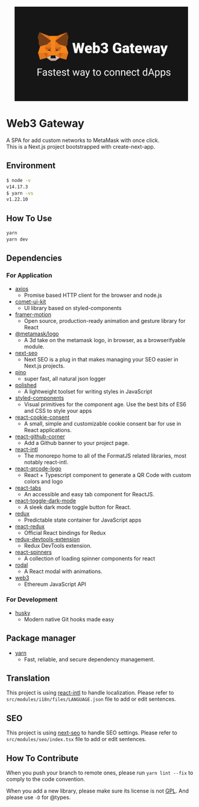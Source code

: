 <p align="center"><img src="public/web3-gateway-og-dark.jpg" height="250" alt="web3-gateway" /></p>

# Web3 Gateway

A SPA for add custom networks to MetaMask with once click.<br />
This is a Next.js project bootstrapped with create-next-app.

## Environment

```zsh
$ node -v
v14.17.3
$ yarn -vs
v1.22.10
```

## How To Use

```bash
yarn
yarn dev
```

## Dependencies

### For Application

- [axios](https://github.com/axios/axios)
  - Promise based HTTP client for the browser and node.js
- [comet-ui-kit](https://github.com/roy1210/comet-ui-kit)
  - UI library based on styled-components
- [framer-motion](https://github.com/framer/motion)
  - Open source, production-ready animation and gesture library for React
- [@metamask/logo](https://github.com/MetaMask/logo)
  - A 3d take on the metamask logo, in browser, as a browserifyable module.
- [next-seo](https://github.com/garmeeh/next-seo)
  - Next SEO is a plug in that makes managing your SEO easier in Next.js projects.
- [pino](https://github.com/pinojs/pino)
  - super fast, all natural json logger
- [polished](https://github.com/styled-components/polished)
  - A lightweight toolset for writing styles in JavaScript
- [styled-components](https://www.styled-components.com/)
  - Visual primitives for the component age. Use the best bits of ES6 and CSS to style your apps
- [react-cookie-consent](https://github.com/Mastermindzh/react-cookie-consent)
  - A small, simple and customizable cookie consent bar for use in React applications.
- [react-github-corner](https://github.com/skratchdot/react-github-corner)
  - Add a Github banner to your project page.
- [react-intl](https://github.com/formatjs/formatjs)
  - The monorepo home to all of the FormatJS related libraries, most notably react-intl.
- [react-qrcode-logo](https://github.com/gcoro/react-qrcode-logo)
  - React + Typescript component to generate a QR Code with custom colors and logo
- [react-tabs](https://github.com/reactjs/react-tabs)
  - An accessible and easy tab component for ReactJS.
- [react-toggle-dark-mode](https://github.com/JoseRFelix/react-toggle-dark-mode)
  - A sleek dark mode toggle button for React.
- [redux](https://github.com/reduxjs/redux)
  - Predictable state container for JavaScript apps
- [react-redux](https://github.com/reduxjs/react-redux)
  - Official React bindings for Redux
- [redux-devtools-extension](https://github.com/zalmoxisus/redux-devtools-extension)
  - Redux DevTools extension.
- [react-spinners](https://github.com/davidhu2000/react-spinners)
  - A collection of loading spinner components for react
- [rodal](https://github.com/chenjiahan/rodal)
  - A React modal with animations.
- [web3](https://github.com/ethereum/web3.js)
  - Ethereum JavaScript API

### For Development

- [husky](https://typicode.github.io/husky/#/)
  - Modern native Git hooks made easy

## Package manager

- [yarn](https://yarnpkg.com/)
  - Fast, reliable, and secure dependency management.

## Translation

This project is using [react-intl](https://github.com/formatjs/formatjs) to handle localization.
Please refer to `src/modules/i18n/files/LANGUAGE.json` file to add or edit sentences.

## SEO

This project is using [next-seo](https://github.com/garmeeh/next-seo) to handle SEO settings. Please
refer to `src/modules/seo/index.tsx` file to add or edit sentences.

## How To Contribute

When you push your branch to remote ones, please run `yarn lint --fix` to comply to the code convention.

When you add a new library, please make sure its license is not
[GPL](https://en.wikipedia.org/wiki/GNU_General_Public_License). And please use `-D` for @types.

